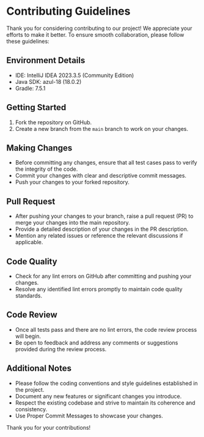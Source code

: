 # Contributing Guidelines

Thank you for considering contributing to our project! We appreciate your efforts to make it better. To ensure smooth collaboration, please follow these guidelines:

## Environment Details

- IDE: IntelliJ IDEA 2023.3.5 (Community Edition)
- Java SDK: azul-18 (18.0.2)
- Gradle: 7.5.1

## Getting Started

1. Fork the repository on GitHub.
2. Create a new branch from the `main` branch to work on your changes.

## Making Changes

- Before committing any changes, ensure that all test cases pass to verify the integrity of the code.
- Commit your changes with clear and descriptive commit messages.
- Push your changes to your forked repository.

## Pull Request

- After pushing your changes to your branch, raise a pull request (PR) to merge your changes into the main repository.
- Provide a detailed description of your changes in the PR description.
- Mention any related issues or reference the relevant discussions if applicable.

## Code Quality

- Check for any lint errors on GitHub after committing and pushing your changes.
- Resolve any identified lint errors promptly to maintain code quality standards.

## Code Review

- Once all tests pass and there are no lint errors, the code review process will begin.
- Be open to feedback and address any comments or suggestions provided during the review process.

## Additional Notes

- Please follow the coding conventions and style guidelines established in the project.
- Document any new features or significant changes you introduce.
- Respect the existing codebase and strive to maintain its coherence and consistency.
- Use Proper Commit Messages to showcase your changes.

Thank you for your contributions!
